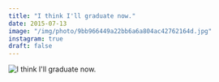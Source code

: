 ```yaml
---
title: "I think I'll graduate now."
date: 2015-07-13
image: "/img/photo/9bb966449a22bb6a6a804ac42762164d.jpg"
instagram: true
draft: false
---
```


![I think I'll graduate now.](/img/photo/9bb966449a22bb6a6a804ac42762164d.jpg)
